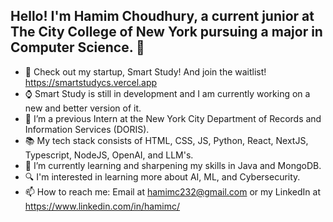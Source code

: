 ## Hello! I'm Hamim Choudhury, a current junior at The City College of New York pursuing a major in Computer Science. 👋

- 🎤 Check out my startup, Smart Study! And join the waitlist! https://smartstudycs.vercel.app
- ⌚ Smart Study is still in development and I am currently working on a new and better version of it.
- 🔭 I’m a previous Intern at the New York City Department of Records and Information Services (DORIS).
- 📚 My tech stack consists of HTML, CSS, JS, Python, React, NextJS, Typescript, NodeJS, OpenAI, and LLM's. 
- 🌱 I’m currently learning and sharpening my skills in Java and MongoDB. 
- 🔍 I'm interested in learning more about AI, ML, and Cybersecurity.
- 📫 How to reach me: Email at hamimc232@gmail.com or my LinkedIn at https://www.linkedin.com/in/hamimc/
